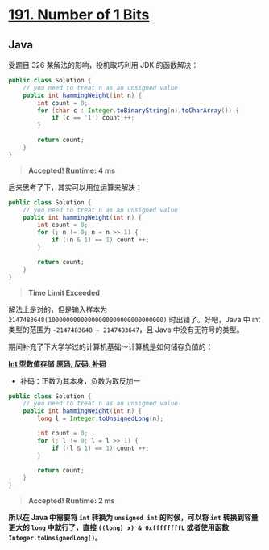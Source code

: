 # [191. Number of 1 Bits](https://leetcode.com/problems/number-of-1-bits/)

## Java

受题目 326 某解法的影响，投机取巧利用 JDK 的函数解决：

```java
public class Solution {
    // you need to treat n as an unsigned value
    public int hammingWeight(int n) {
        int count = 0;
        for (char c : Integer.toBinaryString(n).toCharArray()) {
            if (c == '1') count ++;
        }

        return count;
    }
}
```

> **Accepted! Runtime: 4 ms**

后来思考了下，其实可以用位运算来解决：

```java
public class Solution {
    // you need to treat n as an unsigned value
    public int hammingWeight(int n) {
        int count = 0;
        for (; n != 0; n = n >> 1) {
            if ((n & 1) == 1) count ++;
        }

        return count;
    }
}
```

> **Time Limit Exceeded**

解法上是对的，但是输入样本为 `2147483648(10000000000000000000000000000000)` 时出错了。好吧，Java 中 int 类型的范围为 `-2147483648 ~ 2147483647`，且 Java 中没有无符号的类型。

期间补充了下大学学过的计算机基础～计算机是如何储存负值的：

**[Int 型数值存储](http://www.cnblogs.com/xinsheng/p/3419202.html)**
**[原码, 反码, 补码](http://www.cnblogs.com/zhangziqiu/archive/2011/03/30/ComputerCode.html)**

- 补码：正数为其本身，负数为取反加一

```java
public class Solution {
    // you need to treat n as an unsigned value
    public int hammingWeight(int n) {
        long l = Integer.toUnsignedLong(n);

        int count = 0;
        for (; l != 0; l = l >> 1) {
            if ((l & 1) == 1) count ++;
        }

        return count;
    }
}
```

> **Accepted! Runtime: 2 ms**

**所以在 Java 中需要将 `int` 转换为 `unsigned int` 的时候，可以将 `int` 转换到容量更大的 `long` 中就行了，直接 `((long) x) & 0xffffffffL` 或者使用函数 `Integer.toUnsignedLong()`。**

